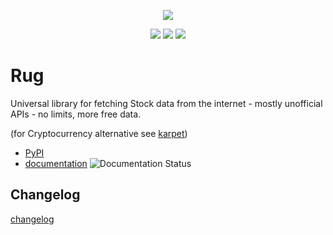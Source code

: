 <p align="center">
    <img src="https://raw.githubusercontent.com/im-n1/rug/master/assets/logo.png">
</p>

<p align="center">
    <img src="https://img.shields.io/pypi/v/rug.svg?color=0c7dbe">
    <img src="https://img.shields.io/pypi/l/karpet.svg?color=0c7dbe">
    <img src="https://img.shields.io/pypi/dm/karpet.svg?color=0c7dbe">
</p>

# Rug

Universal library for fetching Stock data from the internet - mostly unofficial
APIs - no limits, more free data.

(for Cryptocurrency alternative see [karpet](https://github.com/im-n1/karpet))

* [PyPI](https://pypi.org/project/rug/)
* [documentation](https://rug.readthedocs.io/en/latest/) ![Documentation Status](https://readthedocs.org/projects/rug/badge/?version=latest)

## Changelog

[changelog](./CHANGELOG.md)
